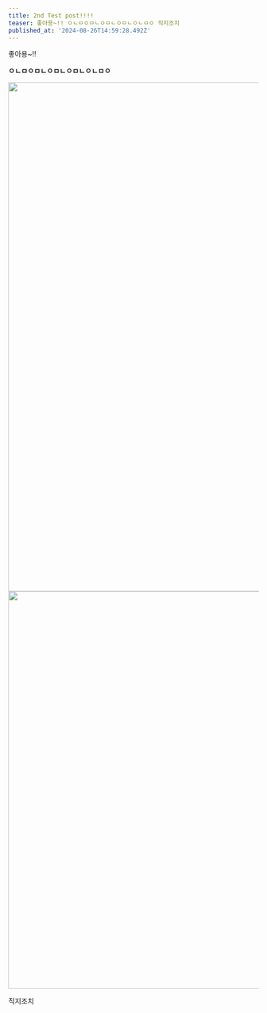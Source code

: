 ```yaml
---
title: 2nd Test post!!!!
teaser: 좋아용~!! ㅇㄴㅁㅇㅁㄴㅇㅁㄴㅇㅁㄴㅇㄴㅁㅇ 직지조치
published_at: '2024-08-26T14:59:28.492Z'
---
```

<p>좋아용~!!</p><p><strong>ㅇㄴㅁㅇㅁㄴㅇㅁㄴㅇㅁㄴㅇㄴㅁㅇ</strong></p><img src="https://pub-15da4b09ed934d5e8194d67ded0eec7a.r2.dev/jikji/images/5186756bb9d7e8674effc837bdc59ecb.webp" width="796" height="1024"><img src="https://pub-15da4b09ed934d5e8194d67ded0eec7a.r2.dev/jikji/images/45e8908222f9ba6446840341904c0fe4.webp" width="800" height="800"><p>직지조치</p>
